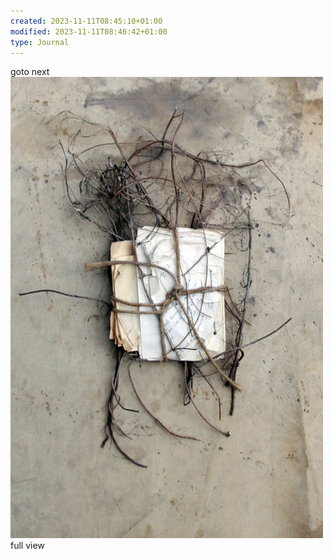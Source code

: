 ```yaml
---
created: 2023-11-11T08:45:10+01:00
modified: 2023-11-11T08:46:42+01:00
type: Journal
---
```


goto next ![Image](./71ccb1bb48e7c5f9e9f66723e3158433.jpg)
full view
